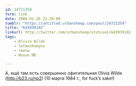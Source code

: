 ```yaml
---
id: 24721359
form: link
date: 2008-01-26 22:28:00
tumblr: "https://untitled.urbansheep.com/post/24721359"
title: "643939192"
linkurl: http://twitter.com/urbansheep/statuses/643939192
tags:
    - Olivia Wilde
    - letmeshowyou
    - твиты
    - House MD

---
```

<p>А, ещё там есть совершенно офигительная Olivia Wilde (<a href="http://b23.ru/np2">http://b23.ru/np2</a>) (10 марта 1984 г., for fuck&rsquo;s sake!)</p>
